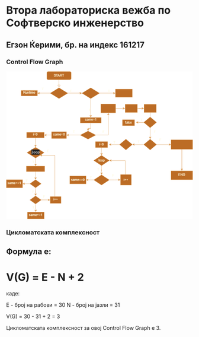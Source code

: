 # Втора лабораториска вежба по Софтверско инженерство

## Егзон Ќерими, бр. на индекс 161217

### Control Flow Graph

![Control Flow Graph](cfg161217.png)

### Цикломатската комплексност

## Формула е:

# V(G) = E - N + 2

каде:

E - број на рабови = 30
N - број на јазли = 31

V(G) = 30 - 31 + 2 = 3

Цикломатската комплексност за овој Control Flow Graph е 3.

